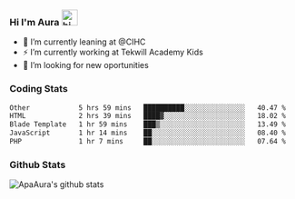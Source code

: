### Hi I'm Aura <img src="https://user-images.githubusercontent.com/1303154/88677602-1635ba80-d120-11ea-84d8-d263ba5fc3c0.gif" width="28px" alt="hi">

- 🔭 I’m currently leaning at @CIHC
- ⚡ I’m currently working at Tekwill Academy Kids
- 🤔 I’m looking for new oportunities


### Coding Stats

<!--START_SECTION:waka-->

```txt
Other            5 hrs 59 mins   ██████████░░░░░░░░░░░░░░░   40.47 %
HTML             2 hrs 39 mins   ████▓░░░░░░░░░░░░░░░░░░░░   18.02 %
Blade Template   1 hr 59 mins    ███▒░░░░░░░░░░░░░░░░░░░░░   13.49 %
JavaScript       1 hr 14 mins    ██░░░░░░░░░░░░░░░░░░░░░░░   08.40 %
PHP              1 hr 7 mins     ██░░░░░░░░░░░░░░░░░░░░░░░   07.64 %
```

<!--END_SECTION:waka-->

### Github Stats

![ApaAura's github stats](https://github-readme-stats.vercel.app/api?username=ApaAura&count_private=true&theme=tokyonight&hide=contribs,prs)

